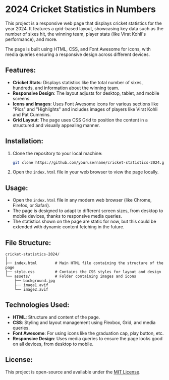 # 2024 Cricket Statistics in Numbers

This project is a responsive web page that displays cricket statistics for the year 2024. It features a grid-based layout, showcasing key data such as the number of sixes hit, the winning team, player stats (like Virat Kohli's performance), and more.

The page is built using HTML, CSS, and Font Awesome for icons, with media queries ensuring a responsive design across different devices.

## Features:
- **Cricket Stats**: Displays statistics like the total number of sixes, hundreds, and information about the winning team.
- **Responsive Design**: The layout adjusts for desktop, tablet, and mobile screens.
- **Icons and Images**: Uses Font Awesome icons for various sections like "Pics" and "Highlights" and includes images of players like Virat Kohli and Pat Cummins.
- **Grid Layout**: The page uses CSS Grid to position the content in a structured and visually appealing manner.

## Installation:
1. Clone the repository to your local machine:
   ```bash
   git clone https://github.com/yourusername/cricket-statistics-2024.git
   ```
2. Open the `index.html` file in your web browser to view the page locally.

## Usage:
- Open the `index.html` file in any modern web browser (like Chrome, Firefox, or Safari).
- The page is designed to adapt to different screen sizes, from desktop to mobile devices, thanks to responsive media queries.
- The statistics shown on the page are static for now, but this could be extended with dynamic content fetching in the future.

## File Structure:
```
cricket-statistics-2024/
│
├── index.html        # Main HTML file containing the structure of the page
├── style.css         # Contains the CSS styles for layout and design
└── assets/           # Folder containing images and icons
    ├── background.jpg
    ├── image1.avif
    └── image2.avif
```

## Technologies Used:
- **HTML**: Structure and content of the page.
- **CSS**: Styling and layout management using Flexbox, Grid, and media queries.
- **Font Awesome**: For using icons like the graduation cap, play button, etc.
- **Responsive Design**: Uses media queries to ensure the page looks good on all devices, from desktop to mobile.

## License:
This project is open-source and available under the [MIT License](LICENSE).
